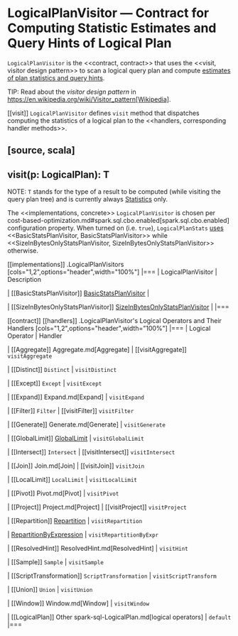 # LogicalPlanVisitor &mdash; Contract for Computing Statistic Estimates and Query Hints of Logical Plan

`LogicalPlanVisitor` is the <<contract, contract>> that uses the <<visit, visitor design pattern>> to scan a logical query plan and compute [estimates of plan statistics and query hints](Statistics.md).

TIP: Read about the *visitor design pattern* in https://en.wikipedia.org/wiki/Visitor_pattern[Wikipedia].

[[visit]]
`LogicalPlanVisitor` defines `visit` method that dispatches computing the statistics of a logical plan to the <<handlers, corresponding handler methods>>.

[source, scala]
----
visit(p: LogicalPlan): T
----

NOTE: `T` stands for the type of a result to be computed (while visiting the query plan tree) and is currently always [Statistics](Statistics.md) only.

The <<implementations, concrete>> `LogicalPlanVisitor` is chosen per cost-based-optimization.md#spark.sql.cbo.enabled[spark.sql.cbo.enabled] configuration property. When turned on (i.e. `true`), `LogicalPlanStats` [uses](LogicalPlanStats.md#stats) <<BasicStatsPlanVisitor, BasicStatsPlanVisitor>> while <<SizeInBytesOnlyStatsPlanVisitor, SizeInBytesOnlyStatsPlanVisitor>> otherwise.

[[implementations]]
.LogicalPlanVisitors
[cols="1,2",options="header",width="100%"]
|===
| LogicalPlanVisitor
| Description

| [[BasicStatsPlanVisitor]] [BasicStatsPlanVisitor](BasicStatsPlanVisitor.md)
|

| [[SizeInBytesOnlyStatsPlanVisitor]] [SizeInBytesOnlyStatsPlanVisitor](SizeInBytesOnlyStatsPlanVisitor.md)
|
|===

[[contract]]
[[handlers]]
.LogicalPlanVisitor's Logical Operators and Their Handlers
[cols="1,2",options="header",width="100%"]
|===
| Logical Operator
| Handler

| [[Aggregate]] Aggregate.md[Aggregate]
| [[visitAggregate]] `visitAggregate`

| [[Distinct]] `Distinct`
| `visitDistinct`

| [[Except]] `Except`
| `visitExcept`

| [[Expand]] Expand.md[Expand]
| `visitExpand`

| [[Filter]] `Filter`
| [[visitFilter]] `visitFilter`

| [[Generate]] Generate.md[Generate]
| `visitGenerate`

| [[GlobalLimit]] [GlobalLimit](GlobalLimit.md)
| `visitGlobalLimit`

| [[Intersect]] `Intersect`
| [[visitIntersect]] `visitIntersect`

| [[Join]] Join.md[Join]
| [[visitJoin]] `visitJoin`

| [[LocalLimit]] `LocalLimit`
| `visitLocalLimit`

| [[Pivot]] Pivot.md[Pivot]
| `visitPivot`

| [[Project]] Project.md[Project]
| [[visitProject]] `visitProject`

| [[Repartition]] [Repartition](RepartitionOperation.md#Repartition)
| `visitRepartition`

| [RepartitionByExpression](../logical-operators/RepartitionByExpression.md)
| `visitRepartitionByExpr`

| [[ResolvedHint]] ResolvedHint.md[ResolvedHint]
| `visitHint`

| [[Sample]] `Sample`
| `visitSample`

| [[ScriptTransformation]] `ScriptTransformation`
| `visitScriptTransform`

| [[Union]] `Union`
| `visitUnion`

| [[Window]] Window.md[Window]
| `visitWindow`

| [[LogicalPlan]] Other spark-sql-LogicalPlan.md[logical operators]
| `default`
|===
